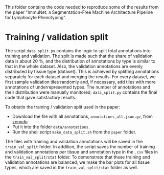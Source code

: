 This folder contains the code needed to reproduce some of the results from the paper "ImmuNet: a Segmentation-Free Machine Architecture Pipeline for Lymphocyte Phenotyping".

# Training / validation split 

The script `data_split.py` contains the logic to split total annotations into training and validation. The split is made such that the share of validation data is about 20 %, and the distribution of annotations by type is similar to that in the whole dataset. Also, the validation annotations are evenly distributed by tissue type (dataset). This is achieved by splitting annotations separately for each dataset and merging the results. For every dataset, we first sample validation tiles randomly and, if necessary, add tiles with more annotations of underrepresented types. The number of annotations and their distribution were manually monitored; `data_split.py` contains the final code that gave satisfactory results.

To obtatin the training / validation split used in the paper:

- Download the file with all annotations, `annotations_all.json.gz`, from [zenodo](https://zenodo.org/records/8084976).
- Put it into the folder `data/annotations`.
- Run the shell script `make_data_split.sh` from the `paper` folder.

The files with training and validation annotations will be saved in the `train_val_split` folder. In addition, the script saves the number of training and validation annotations per tissue and annotation type in the `.csv` files in the `train_val_split/stat` folder. To demonstrate that these training and validation annotations are balanced, we make the bar plots for all tissue types, which are saved in the `train_val_split/stat` folder as well.
